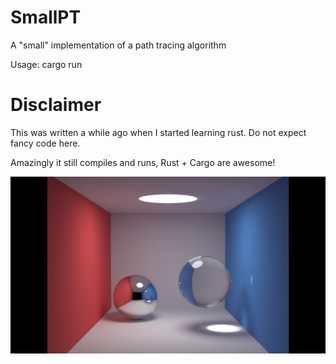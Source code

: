 SmallPT
=======

A "small" implementation of a path tracing algorithm

Usage:
  cargo run <height> <width> <iterations>

Disclaimer
==========

This was written a while ago when I started learning rust.
Do not expect fancy code here.

Amazingly it still compiles and runs, Rust + Cargo are awesome!

![Example image (2560 x 1440) 20,000 samples](https://github.com/mjohnson459/rustsmallpt/raw/master/image_2560_1440_20000.jpg)
